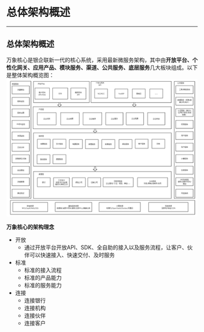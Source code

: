 # 总体架构概述

---

## 总体架构概述

万象核心是银企联新一代的核心系统，采用最新微服务架构，其中由**开放平台、个性化网关、应用产品、模块服务、渠道、公共服务、底层服务**几大板块组成。以下是整体架构概览图：![](/assets/01-01-万象核心架构-02.png)

**万象核心的架构理念**

* 开放
  * 通过开放平台开放API、SDK、全自助的接入以及服务流程，让客户、伙伴可以快速接入、快速交付、及时服务
* 标准
  * 标准的接入流程
  * 标准的产品能力
  * 标准的服务能力
* 连接
  * 连接银行
  * 连接机构
  * 连接伙伴
  * 连接客户



